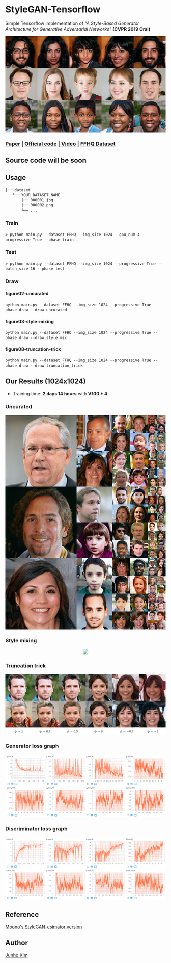 # StyleGAN-Tensorflow
Simple Tensorflow implementation of *"A Style-Based Generator Architecture for Generative Adversarial Networks"* **(CVPR 2019 Oral)**


<div align="center">
  <img src=./assets/stylegan-teaser.png>
</div>

### [Paper](https://arxiv.org/abs/1812.04948) | [Official code](https://github.com/NVlabs/stylegan) | [Video](https://www.youtube.com/watch?v=kSLJriaOumA&feature=youtu.be) | [FFHQ Dataset](https://github.com/NVlabs/ffhq-dataset) 

## Source code will be soon

## Usage
```
├── dataset
   └── YOUR_DATASET_NAME
       ├── 000001.jpg 
       ├── 000002.png
       └── ...
```

### Train
```
> python main.py --dataset FFHQ --img_size 1024 --gpu_num 4 --progressive True --phase train
```

### Test
```
> python main.py --dataset FFHQ --img_size 1024 --progressive True --batch_size 16 --phase test
```

### Draw
#### figure02-uncurated
```
python main.py --dataset FFHQ --img_size 1024 --progressive True --phase draw --draw uncurated
```

#### figure03-style-mixing
```
python main.py --dataset FFHQ --img_size 1024 --progressive True --phase draw --draw style_mix
```

#### figure08-truncation-trick
```
python main.py --dataset FFHQ --img_size 1024 --progressive True --phase draw --draw truncation_trick
```

## Our Results (1024x1024)
* Training time: **2 days 14 hours** with **V100 * 4**
### Uncurated
<div align="center">
  <img src=./assets/uncurated.jpg>
</div>

### Style mixing
<div align="center">
  <img src=./assets/style_mix_glod_bold.png>
</div>

### Truncation trick
<div align="center">
  <img src=./assets/truncation_trick.png>
</div>

### Generator loss graph
<div align="center">
  <img src="./assets/g_loss.png">
</div>

### Discriminator loss graph
<div align="center">
  <img src="./assets/d_loss.png">
</div>

## Reference
[Moono's StyleGAN-esimator version](https://github.com/moono/stylegan-reproduced)

## Author
[Junho Kim](http://bit.ly/jhkim_ai)

